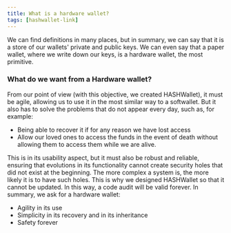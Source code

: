 ```yaml
---
title: What is a hardware wallet?
tags: [hashwallet-link]
---
```


We can find definitions in many places, but in summary, we can say that it is a store of our wallets' private and public keys. We can even say that a paper wallet, where we write down our keys, is a hardware wallet, the most primitive.

### What do we want from a Hardware wallet?

From our point of view (with this objective, we created HASHWallet), it must be agile, allowing us to use it in the most similar way to a softwallet. But it also has to solve the problems that do not appear every day, such as, for example: 

- Being able to recover it if for any reason we have lost access 
- Allow our loved ones to access the funds in the event of death without allowing them to access them while we are alive. 

This is in its usability aspect, but it must also be robust and reliable, ensuring that evolutions in its functionality cannot create security holes that did not exist at the beginning. The more complex a system is, the more likely it is to have such holes. This is why we designed HASHWallet so that it cannot be updated. In this way, a code audit will be valid forever.
In summary, we ask for a hardware wallet:

- Agility in its use
- Simplicity in its recovery and in its inheritance
- Safety forever
